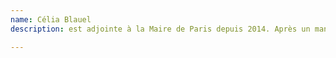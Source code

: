 ```yaml
---
name: Célia Blauel
description: est adjointe à la Maire de Paris depuis 2014. Après un mandat chargée des dossiers concernant la Transition écologique, le Climat et l’Eau, Célia Blauel est depuis  les élections municipales de juin 2020, chargée de la Seine, de la Prospective Paris 2030 et de la Résilience.

---
```

